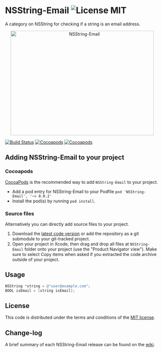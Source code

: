 NSString-Email ![License MIT](https://go-shields.herokuapp.com/license-MIT-blue.png)
==============

A category on NSString for checking if a string is an email address.

<p align="center">
  <img src="http://s24.postimg.org/amuiafe51/NSString_Email.png" alt="NSString-Email" title="NSString-Email" width="469" height="343">
</p>

[![Build Status](https://api.travis-ci.org/NZN/NSString-Email.png)](https://api.travis-ci.org/NZN/NSString-Email.png)
[![Cocoapods](https://cocoapod-badges.herokuapp.com/v/NSString-Email/badge.png)](http://beta.cocoapods.org/?q=name%3Ansstring%20name%3Aemail%2A)
[![Cocoapods](https://cocoapod-badges.herokuapp.com/p/NSString-Email/badge.png)](http://beta.cocoapods.org/?q=name%3Ansstring%20name%3Aemail%2A)

## Adding NSString-Email to your project

### Cocoapods

[CocoaPods](http://cocoapods.org) is the recommended way to add `NSString-Email` to your project.

* Add a pod entry for NSString-Email to your Podfile `pod 'NSString-Email', '~> 0.0.2'`
* Install the pod(s) by running `pod install`.

### Source files

Alternatively you can directly add source files to your project.

1. Download the [latest code version](https://github.com/NZN/NSString-Email/archive/master.zip) or add the repository as a git submodule to your git-tracked project.
2. Open your project in Xcode, then drag and drop all files at `NSString-Email` folder onto your project (use the "Product Navigator view"). Make sure to select Copy items when asked if you extracted the code archive outside of your project.

## Usage

```objective-c
NSString *string = @"user@example.com";
BOOL isEmail = [string isEmail];
```

## License

This code is distributed under the terms and conditions of the [MIT license](LICENSE).

## Change-log

A brief summary of each NSString-Email release can be found on the [wiki](https://github.com/NZN/NSString-Email/wiki/Change-log).
